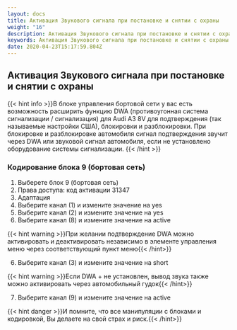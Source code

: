 ```yaml
---
layout: docs
title: Активация Звукового сигнала при постановке и снятии с охраны
weight: "16"
description: Активация Звукового сигнала при постановке и снятии с охраны
keywords: Активация Звукового сигнала при постановке и снятии с охраны
date: 2020-04-23T15:17:59.804Z
---
```

## Активация Звукового сигнала при постановке и снятии с охраны

{{< hint info >}}В блоке управления бортовой сети у вас есть возможность расширить функцию DWA (противоугонная система сигнализации / сигнализация) для Audi A3 8V для подтверждения (так называемые настройки США), блокировки и разблокировки. При блокировке и разблокировке автомобиля сигнал подтверждения звучит через DWA или звуковой сигнал автомобиля, если не установлено оборудование системы сигнализации.
{{< /hint >}}

### **Кодирование блока 9 (бортовая сеть)**

1. Выберете блок 9 (бортовая сеть)
2. Права доступа: код активации 31347
3. Адаптация
3. Выберите канал (1) и измените значение на yes
4. Выберите канал (2) и измените значение на yes
5. Выберите канал (8) и измените значение на active

{{< hint warning >}}При желании подтверждение DWA можно активировать и деактивировать независимо в элементе управления меню через соответствующий пункт меню{{< /hint>}}

6. Выберите канал (3) и измените значение на short

{{< hint warning >}}Если DWA + не установлен, вывод звука также можно активировать через автомобильный гудок{{< /hint>}}

7. Выберите канал (9) и измените значение на active


{{< hint danger >}}И помните, что все манипуляции с блоками и кодировкой, Вы делаете на свой страх и риск.{{< /hint>}}